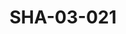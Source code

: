 ---
pid: SHA-03-021
title: SHA-03-021
language: ar
original_label: 
rights: شرحبيل احمد
location_of_original: شرحبيل احمد
photographer_or_studio: 
scanned_from: photograph 14.8 by 21.6
_date: '2004'
location: مصر، القاهرة
description: الاعلام لحفلة شرحبيل احمد
additional_notes: 
permission_display: 'yes'
on_server: 'no'
on_website: 'no'
permalink: /photopages/ar/SHA-03-021
layout: photo-page
---